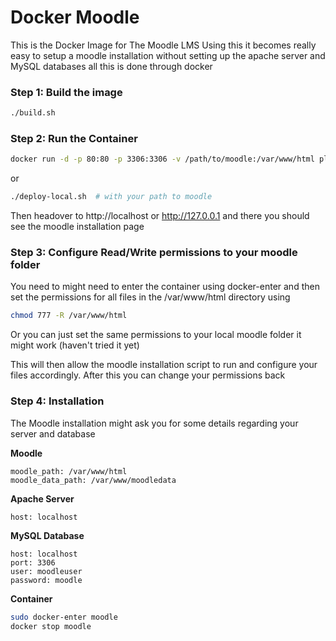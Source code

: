 # Docker Moodle
This is the Docker Image for The Moodle LMS
Using this it becomes really easy to setup a moodle installation without setting up the apache server and MySQL databases all this is done through docker

### Step 1: Build the image
```bash
./build.sh
```

### Step 2: Run the Container
```bash
docker run -d -p 80:80 -p 3306:3306 -v /path/to/moodle:/var/www/html playlyfe/moodle
```
or
```bash
./deploy-local.sh  # with your path to moodle
```

Then headover to http://localhost or http://127.0.0.1 and there you should see the moodle installation page

### Step 3: Configure Read/Write permissions to your moodle folder
You need to might need to enter the container using docker-enter and then set the permissions for all files in the /var/www/html directory using
```bash
chmod 777 -R /var/www/html
```
Or you can just set the same permissions to your local moodle folder it might work (haven't tried it yet)

This will then allow the moodle installation script to run and configure
your files accordingly. After this you can change your permissions back

### Step 4: Installation
The Moodle installation might ask you for some details regarding your server and database

**Moodle**
```
moodle_path: /var/www/html
moodle_data_path: /var/www/moodledata
```

**Apache Server**
```
host: localhost
```

**MySQL Database**
```
host: localhost
port: 3306
user: moodleuser
password: moodle
```

**Container**
```bash
sudo docker-enter moodle
docker stop moodle
```

